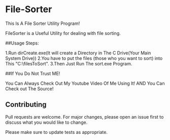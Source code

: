 # File-Sorter
This Is A File Sorter Utility Program!

FileSorter is a Useful Utility for dealing with file sorting.

##Usage
Steps:

1.Run dirCreate.exe(It will create a Directory in The C Drive(Your Main System Drive))
2.You have to put the files (those who you want to sort) into This "C:\filesToSort".
3.Then Just Run The sort.exe Program.



##If You Do Not Trust ME!

You Can Always Check Out My Youtube Video Of Me Using It! 
AND You Can Check out The Source!

## Contributing
Pull requests are welcome. For major changes, please open an issue first to discuss what you would like to change.

Please make sure to update tests as appropriate.
